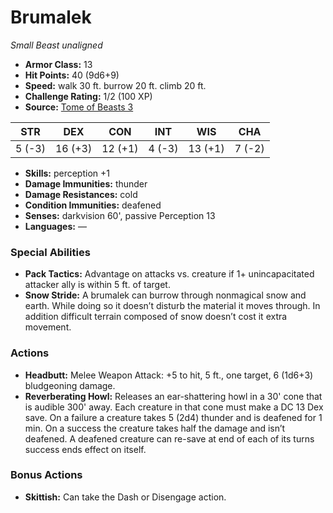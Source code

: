 # Brumalek

*Small* *Beast* *unaligned*

- **Armor Class:** 13
- **Hit Points:** 40 (9d6+9)
- **Speed:** walk 30 ft. burrow 20 ft. climb 20 ft.
- **Challenge Rating:** 1/2 (100 XP)
- **Source:** [Tome of Beasts 3](https://koboldpress.com/kpstore/product/tome-of-beasts-2-for-5th-edition/)

| STR | DEX | CON | INT | WIS | CHA |
| --- | --- | --- | --- | --- | --- |
| 5 (-3) | 16 (+3) | 12 (+1) | 4 (-3) | 13 (+1) | 7 (-2) |

- **Skills:** perception +1
- **Damage Immunities:** thunder
- **Damage Resistances:** cold
- **Condition Immunities:** deafened
- **Senses:** darkvision 60', passive Perception 13
- **Languages:** —
### Special Abilities
- **Pack Tactics:** Advantage on attacks vs. creature if 1+ unincapacitated attacker ally is within 5 ft. of target.
- **Snow Stride:** A brumalek can burrow through nonmagical snow and earth. While doing so it doesn’t disturb the material it moves through. In addition difficult terrain composed of snow doesn’t cost it extra movement.
### Actions
- **Headbutt:** Melee Weapon Attack: +5 to hit, 5 ft., one target, 6 (1d6+3) bludgeoning damage.
- **Reverberating Howl:** Releases an ear-shattering howl in a 30' cone that is audible 300' away. Each creature in that cone must make a DC 13 Dex save. On a failure a creature takes 5 (2d4) thunder and is deafened for 1 min. On a success the creature takes half the damage and isn’t deafened. A deafened creature can re-save at end of each of its turns success ends effect on itself.
### Bonus Actions
- **Skittish:** Can take the Dash or Disengage action.
